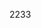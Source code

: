 2233

<script src="https://cdn.jsdelivr.net/gh/stevenjoezhang/live2d-widget@latest/autoload.js"></script>